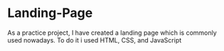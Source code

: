 # Landing-Page
As a practice project, I have created a landing page which is commonly used nowadays. To do it i used HTML, CSS, and JavaScript
